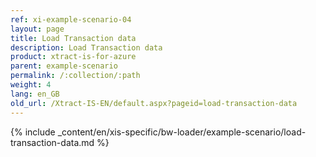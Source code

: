 ```yaml
---
ref: xi-example-scenario-04
layout: page
title: Load Transaction data
description: Load Transaction data
product: xtract-is-for-azure
parent: example-scenario
permalink: /:collection/:path
weight: 4
lang: en_GB
old_url: /Xtract-IS-EN/default.aspx?pageid=load-transaction-data
---
```

{% include _content/en/xis-specific/bw-loader/example-scenario/load-transaction-data.md %}
